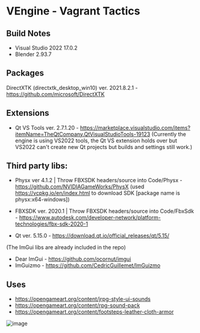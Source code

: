 # VEngine - Vagrant Tactics 

## Build Notes
* Visual Studio 2022 17.0.2
* Blender 2.93.7

## Packages

DirectXTK (directxtk_desktop_win10) ver. 2021.8.2.1 - https://github.com/microsoft/DirectXTK

## Extensions

* Qt VS Tools ver. 2.7.1.20 - https://marketplace.visualstudio.com/items?itemName=TheQtCompany.QtVisualStudioTools-19123
(Currently the engine is using VS2022 tools, the Qt VS extension holds over but VS2022 can't create new Qt projects but builds and settings still work.)

## Third party libs:

* Physx ver 4.1.2 | Throw FBXSDK headers/source into Code/Physx - https://github.com/NVIDIAGameWorks/PhysX (used https://vcpkg.io/en/index.html to download SDK [package name is physx:x64-windows])

* FBXSDK ver. 2020.1 | Throw FBXSDK headers/source into Code/FbxSdk - https://www.autodesk.com/developer-network/platform-technologies/fbx-sdk-2020-1

* Qt ver. 5.15.0 - https://download.qt.io/official_releases/qt/5.15/

(The ImGui libs are already included in the repo)
* Dear ImGui - https://github.com/ocornut/imgui
* ImGuizmo - https://github.com/CedricGuillemet/ImGuizmo

## Uses
* https://opengameart.org/content/jrpg-style-ui-sounds
* https://opengameart.org/content/rpg-sound-pack
* https://opengameart.org/content/footsteps-leather-cloth-armor

![image](https://user-images.githubusercontent.com/45758254/147405666-9535d71b-c29c-4914-8652-f28f04de4b9d.png)
